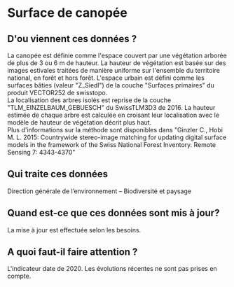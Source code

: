 <!--- Content retrieved by 'generate_doc_accordion_panels()' in fct_helpers.R & utils_helpers.R -->
<!--- Don't add linebreaks within paragraphs, add empty line at the end, prefer plain HTML for links -->

# Surface de canopée

## D'ou viennent ces données ?

La canopée est définie comme l'espace couvert par une végétation arborée de plus de 3 ou 6 m de hauteur. La hauteur de végétation est basée sur des images estivales traitées de manière uniforme sur l'ensemble du territoire national, en forêt et hors forêt. L'espace urbain est défini comme les surfaces bâties (valeur "Z_Siedl") de la couche "Surfaces primaires" du produit VECTOR252 de swisstopo. <br>
La localisation des arbres isolés est reprise de la couche "TLM_EINZELBAUM_GEBUESCH" du SwissTLM3D3 de 2016. La hauteur estimée de chaque arbre est calculée en croisant leur localisation avec le modèle de hauteur de végétation décrit plus haut. <br>
Plus d'informations sur la méthode sont disponibles dans "Ginzler C., Hobi M. L. 2015: Countrywide stereo-image matching for updating digital surface models in the framework of the Swiss National Forest Inventory. Remote Sensing 7: 4343-4370"

## Qui traite ces données

Direction générale de l’environnement – Biodiversité et paysage

## Quand est-ce que ces données sont mis à jour?

La mise à jour est effectuée selon les besoins.

## A quoi faut-il faire attention ?

L'indicateur date de 2020. Les évolutions récentes ne sont pas prises en compte.
